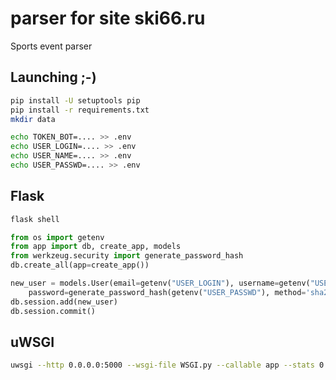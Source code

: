 # parser for site ski66.ru

Sports event parser

## Launching ;-)

```sh
pip install -U setuptools pip
pip install -r requirements.txt
mkdir data
```

```sh
echo TOKEN_BOT=.... >> .env
echo USER_LOGIN=.... >> .env
echo USER_NAME=.... >> .env
echo USER_PASSWD=.... >> .env
```

## Flask

```sh
flask shell
```

```python
from os import getenv
from app import db, create_app, models
from werkzeug.security import generate_password_hash
db.create_all(app=create_app())

new_user = models.User(email=getenv("USER_LOGIN"), username=getenv("USER_NAME"),
    password=generate_password_hash(getenv("USER_PASSWD"), method='sha256'))
db.session.add(new_user)
db.session.commit()
```

## uWSGI

```sh
uwsgi --http 0.0.0.0:5000 --wsgi-file WSGI.py --callable app --stats 0.0.0.0:5001
```
